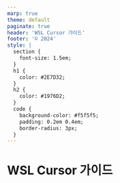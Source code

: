 ```yaml
---
marp: true
theme: default
paginate: true
header: 'WSL Cursor 가이드'
footer: '© 2024'
style: |
  section {
    font-size: 1.5em;
  }
  h1 {
    color: #2E7D32;
  }
  h2 {
    color: #1976D2;
  }
  code {
    background-color: #f5f5f5;
    padding: 0.2em 0.4em;
    border-radius: 3px;
  }
---
```


<!-- _class: lead -->
# WSL Cursor 가이드 